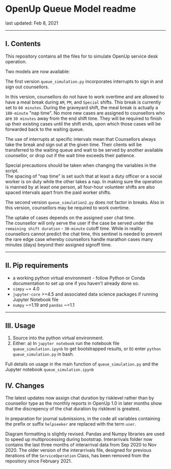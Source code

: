 # OpenUp Queue Model readme
last updated: Feb 8, 2021

---

## I. Contents
This repository contains all the files for to simulate OpenUp service desk operation.

Two models are now available:

The first version `queue_simulation.py` incorporates interrupts to sign in and sign out counsellors.  

In this version, counsellors do not have to work overtime and are allowed to have a meal break during `AM`, `PM`, and `Special` shifts.
This break is currently set to `60 minutes`. During the graveyard shift, the meal break is actually a `180-minute` "nap time".
No more new cases are assigned to counsellors who are `30 minutes` away from the end shift time.  They will be required to finish
up their existing cases until the shift ends, upon which those cases will be forwarded back to the waiting queue.

The use of interrupts at specific intervals mean that Counsellors always take the break and sign out at the given time.
Their clients will be transferred to the waiting queue and wait to be served by another available counsellor, or drop out if the wait time exceeds their patience.  

Special precautions should be taken when changing the variables in the script.  
The spacing of "nap time" is set such that at least a duty officer or a social worker is on duty while the other takes a nap.
In making sure the operation is manned by at least one person, all four-hour volunteer shifts are also spaced 
intervals apart from the paid worker shifts.

The second version `queue_simulation2.py` does not factor in breaks.  Also in this version, counsellors may be required to work overtime.

The uptake of cases depends on the assigned user chat time.  
The counsellor will only serve the user if the case be served under the `remaining shift duration` - `30-minute` cutoff time.
While in reality counsellors cannot predict the chat time, this sentinel is needed to prevent the rare edge case whereby 
counsellors handle marathon cases many minutes (days) beyond their assigned signoff time.

---

## II. Pip requirements
+ a working python virtual environment - follow Python or Conda documentation to set up one if you haven't already done so.
+ `simpy` ~= 4.0
+ `jupyter-core` >=4.5 and associated data science packages if running Jupyter Notebook file
+ `numpy` ~=1.19 and `pandas` ~=1.1

---


## III. Usage
1. Source into the python virtual environment.
2. Either: a) In `jupyter notebook` run the notebook file `queue_simulation.ipynb` to get bootstrapped results, or b) enter `python queue_simulation.py` in bash.

Full details on usage in the main function of `queue_simulation.py` and the Jupyter notebook `queue_simulation.ipynb` 

## IV. Changes
The latest updates now assign chat duration by risklevel rather than by counsellor type as the monthly reports in OpenUp 1.0 in later months
show that the discrepency of the chat duration by risklevel is greatest.  

In preparation for journal submissions, in the code all variables containing the prefix or suffix `helpseeker` are replaced with the term `user`.

Diagram formatting is slightly revised.  Pandas and Numpy libraries are used to speed up multiprocessing during bootstrap.
Interarrivals folder now contains the last three months of interarrival data from Sep 2020 to Nov 2020.  The older version of the interarrivals file,
designed for previous iterations of the `ServiceOperation` Class, has been removed from the repository since February 2021.
